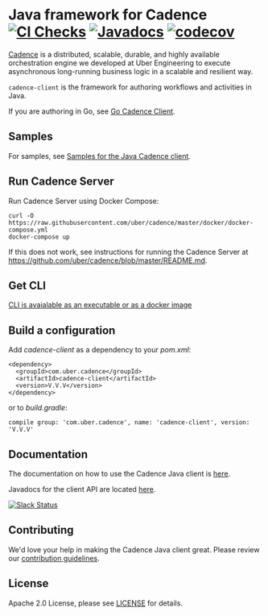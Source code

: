 # Java framework for Cadence [![CI Checks](https://github.com/cadence-workflow/cadence-java-client/actions/workflows/ci-checks.yml/badge.svg)](https://github.com/cadence-workflow/cadence-java-client/actions/workflows/ci-checks.yml) [![Javadocs](https://www.javadoc.io/badge/com.uber.cadence/cadence-client.svg)](https://www.javadoc.io/doc/com.uber.cadence/cadence-client) [![codecov](https://codecov.io/gh/cadence-workflow/cadence-java-client/graph/badge.svg?token=eVBGf4EmXr)](https://codecov.io/gh/cadence-workflow/cadence-java-client)


[Cadence](https://github.com/uber/cadence) is a distributed, scalable, durable, and highly available orchestration engine we developed at Uber Engineering to execute asynchronous long-running business logic in a scalable and resilient way.

`cadence-client` is the framework for authoring workflows and activities in Java.

If you are authoring in Go, see [Go Cadence Client](https://github.com/uber-go/cadence-client).

## Samples

For samples, see [Samples for the Java Cadence client](https://github.com/uber/cadence-java-samples).

## Run Cadence Server

Run Cadence Server using Docker Compose:

    curl -O https://raw.githubusercontent.com/uber/cadence/master/docker/docker-compose.yml
    docker-compose up

If this does not work, see instructions for running the Cadence Server at https://github.com/uber/cadence/blob/master/README.md.

## Get CLI

[CLI is avaialable as an executable or as a docker image](https://github.com/uber/cadence/blob/master/tools/cli/README.md)

## Build a configuration

Add *cadence-client* as a dependency to your *pom.xml*:

    <dependency>
      <groupId>com.uber.cadence</groupId>
      <artifactId>cadence-client</artifactId>
      <version>V.V.V</version>
    </dependency>
    
or to *build.gradle*:

    compile group: 'com.uber.cadence', name: 'cadence-client', version: 'V.V.V'

## Documentation

The documentation on how to use the Cadence Java client is [here](https://cadenceworkflow.io/docs/java-client/).

Javadocs for the client API are located [here](https://www.javadoc.io/doc/com.uber.cadence/cadence-client).

[![Slack Status](https://img.shields.io/badge/slack-join_chat-white.svg?logo=slack&style=social)](https://communityinviter.com/apps/cloud-native/cncf)

## Contributing
We'd love your help in making the Cadence Java client great. Please review our [contribution guidelines](CONTRIBUTING.md).

## License
Apache 2.0 License, please see [LICENSE](LICENSE) for details.
